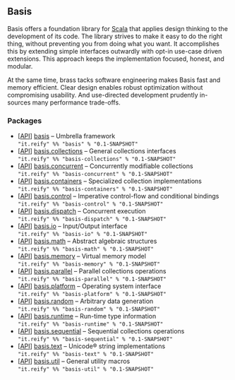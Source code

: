 ## Basis

Basis offers a foundation library for [Scala](http://www.scala-lang.org) that applies design thinking to the development of its code. The library strives to make it easy to do the right thing, without preventing you from doing what you want. It accomplishes this by extending simple interfaces outwardly with opt-in use-case driven extensions. This approach keeps the implementation focused, honest, and modular.

At the same time, brass tacks software engineering makes Basis fast and memory efficient. Clear design enables robust optimization without compromising usability. And use-directed development prudently in-sources many performance trade-offs.

### Packages

- \[[API](http://basis.reify.it/latest/api/#basis.package)\] [basis](http://basis.reify.it) – Umbrella framework  
`"it.reify" %% "basis" % "0.1-SNAPSHOT"`
- \[[API](http://basis.reify.it/latest/api/#basis.collections.package)\] [basis.collections](http://basis.reify.it/collections.html) – General collections interfaces  
`"it.reify" %% "basis-collections" % "0.1-SNAPSHOT"`
- \[[API](http://basis.reify.it/latest/api/#basis.concurrent.package)\] [basis.concurrent](http://basis.reify.it/concurrent.html) – Concurrently modifiable collections  
`"it.reify" %% "basis-concurrent" % "0.1-SNAPSHOT"`
- \[[API](http://basis.reify.it/latest/api/#basis.containers.package)\] [basis.containers](http://basis.reify.it/containers.html) – Specialized collection implementations  
`"it.reify" %% "basis-containers" % "0.1-SNAPSHOT"`
- \[[API](http://basis.reify.it/latest/api/#basis.control.package)\] [basis.control](http://basis.reify.it/control.html) – Imperative control-flow and conditional bindings  
`"it.reify" %% "basis-control" % "0.1-SNAPSHOT"`
- \[[API](http://basis.reify.it/latest/api/#basis.dispatch.package)\] [basis.dispatch](http://basis.reify.it/dispatch.html) – Concurrent execution  
`"it.reify" %% "basis-dispatch" % "0.1-SNAPSHOT"`
- \[[API](http://basis.reify.it/latest/api/#basis.io.package)\] [basis.io](http://basis.reify.it/io.html) – Input/Output interface  
`"it.reify" %% "basis-io" % "0.1-SNAPSHOT"`
- \[[API](http://basis.reify.it/latest/api/#basis.math.package)\] [basis.math](http://basis.reify.it/math.html) – Abstract algebraic structures  
`"it.reify" %% "basis-math" % "0.1-SNAPSHOT"`
- \[[API](http://basis.reify.it/latest/api/#basis.memory.package)\] [basis.memory](http://basis.reify.it/memory.html) – Virtual memory model  
`"it.reify" %% "basis-memory" % "0.1-SNAPSHOT"`
- \[[API](http://basis.reify.it/latest/api/#basis.parallel.package)\] [basis.parallel](http://basis.reify.it/parallel.html) – Parallel collections operations  
`"it.reify" %% "basis-parallel" % "0.1-SNAPSHOT"`
- \[[API](http://basis.reify.it/latest/api/#basis.platform.package)\] [basis.platform](http://basis.reify.it/platform.html) – Operating system interface  
`"it.reify" %% "basis-platform" % "0.1-SNAPSHOT"`
- \[[API](http://basis.reify.it/latest/api/#basis.random.package)\] [basis.random](http://basis.reify.it/random.html) – Arbitrary data generation  
`"it.reify" %% "basis-random" % "0.1-SNAPSHOT"`
- \[[API](http://basis.reify.it/latest/api/#basis.runtime.package)\] [basis.runtime](http://basis.reify.it/runtime.html) – Run-time type information  
`"it.reify" %% "basis-runtime" % "0.1-SNAPSHOT"`
- \[[API](http://basis.reify.it/latest/api/#basis.sequential.package)\] [basis.sequential](http://basis.reify.it/sequential.html) – Sequential collections operations  
`"it.reify" %% "basis-sequential" % "0.1-SNAPSHOT"`
- \[[API](http://basis.reify.it/latest/api/#basis.text.package)\] [basis.text](http://basis.reify.it/text.html) – Unicode® string implementations  
`"it.reify" %% "basis-text" % "0.1-SNAPSHOT"`
- \[[API](http://basis.reify.it/latest/api/#basis.util.package)\] [basis.util](http://basis.reify.it/util.html) – General utility macros  
`"it.reify" %% "basis-util" % "0.1-SNAPSHOT"`
